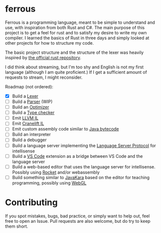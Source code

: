 # ferrous
Ferrous is a programming language, meant to be simple to understand and use, with inspiration from both Rust and C#.
The main purpose of this project is to get a feel for rust and to satisfy my desire to write my own compiler.
I learned the basics of Rust in three days and simply looked at other projects for how to structure my code.

The basic project structure and the structure of the lexer was heavily inspired by [the official rust repository](https://github.com/rust-lang/rust). 

I did think about streaming, but I'm too shy and English is not my first language (although I am quite proficient.)
If I get a sufficient amount of requests to stream, I might reconsider.

Roadmap (not ordered):
- [x] Build a [Lexer](https://en.wikipedia.org/wiki/Lexical_analysis)
- [ ] Build a [Parser](https://en.wikipedia.org/wiki/Parsing) (WIP)
- [ ] Build an [Optimizer](https://en.wikipedia.org/wiki/Optimizing_compiler)
- [ ] Build a [Type checker](https://en.wikipedia.org/wiki/Type_system)
- [ ] Emit [LLVM IL](https://llvm.org/docs/LangRef.html)
- [ ] Emit [Cranelift IL](https://github.com/bytecodealliance/wasmtime/tree/main/cranelift)
- [ ] Emit custom assembly code similar to [Java bytecode](https://en.wikipedia.org/wiki/Java_bytecode)
- [ ] Build an interpreter
- [ ] Build a debugger
- [ ] Build a language server implementing the [Language Server Protocol](https://en.wikipedia.org/wiki/Language_Server_Protocol) for intellisense
- [ ] Build a [VS Code](https://code.visualstudio.com/) extension as a bridge between VS Code and the language server
- [ ] Build a web-based editor that uses the language server for intellisense. Possibly using [Rocket](https://rocket.rs/) and/or webassembly
- [ ] Build something similar to [JavaKara](https://www.swisseduc.ch/informatik/karatojava/javakara) based on the editor for teaching programming, possibly using [WebGL](https://en.wikipedia.org/wiki/WebGL)

# Contributing
If you spot mistakes, bugs, bad practice, or simply want to help out, feel free to open an Issue. 
Pull requests are also welcome, but do try to keep them short.
